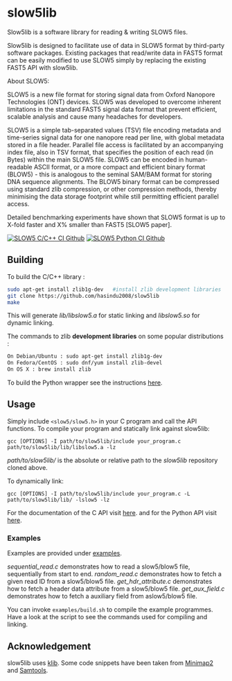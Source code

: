 # slow5lib

Slow5lib is a software library for reading & writing SLOW5 files.

Slow5lib is designed to facilitate use of data in SLOW5 format by third-party software packages. Existing packages that read/write data in FAST5 format can be easily modified to use SLOW5 simply by replacing the existing FAST5 API with slow5lib.

About SLOW5:

SLOW5 is a new file format for storing signal data from Oxford Nanopore Technologies (ONT) devices. SLOW5 was developed to overcome inherent limitations in the standard FAST5 signal data format that prevent efficient, scalable analysis and cause many headaches for developers.

SLOW5 is a simple tab-separated values (TSV) file encoding metadata and time-series signal data for one nanopore read per line, with global metadata stored in a file header. Parallel file access is facilitated by an accompanying index file, also in TSV format, that specifies the position of each read (in Bytes) within the main SLOW5 file. SLOW5 can be encoded in human-readable ASCII format, or a more compact and efficient binary format (BLOW5) - this is analogous to the seminal SAM/BAM format for storing DNA sequence alignments. The BLOW5 binary format can be compressed using standard zlib compression, or other compression methods, thereby minimising the data storage footprint while still permitting efficient parallel access.

Detailed benchmarking experiments have shown that SLOW5 format is up to X-fold faster and X% smaller than FAST5 [SLOW5 paper].

<todo>

[![SLOW5 C/C++ CI Github](https://github.com/hasindu2008/slow5lib/actions/workflows/c-cpp.yml/badge.svg)](https://github.com/hasindu2008/slow5lib/actions/workflows/c-cpp.yml)
[![SLOW5 Python CI Github](https://github.com/hasindu2008/slow5lib/actions/workflows/python.yml/badge.svg)](https://github.com/hasindu2008/slow5lib/actions/workflows/python.yml)

## Building

To build the C/C++ library :

```sh
sudo apt-get install zlib1g-dev   #install zlib development libraries
git clone https://github.com/hasindu2008/slow5lib
make
```

This will generate *lib/libslow5.a* for static linking and *libslow5.so* for dynamic linking.

The commands to zlib __development libraries__ on some popular distributions :
```sh
On Debian/Ubuntu : sudo apt-get install zlib1g-dev
On Fedora/CentOS : sudo dnf/yum install zlib-devel
On OS X : brew install zlib
```

To build the Python wrapper see the instructions [here](https://hasindu2008.github.io/slow5lib/pyslow5_api/pyslow5.html).

## Usage

Simply include `<slow5/slow5.h>` in your C program and call the API functions. To compile your program and statically link against slow5lib:

```
gcc [OPTIONS] -I path/to/slow5lib/include your_program.c path/to/slow5lib/lib/libslow5.a -lz
```
*path/to/slow5lib/* is the absolute or relative path to the *slow5lib* repository cloned above.


To dynamically link:
```
gcc [OPTIONS] -I path/to/slow5lib/include your_program.c -L path/to/slow5lib/lib/ -lslow5 -lz
```

For the documentation of the C API visit [here](https://hasindu2008.github.io/slow5lib/slow5_api/slow5.html). and for the Python API visit [here](https://hasindu2008.github.io/slow5lib/pyslow5_api/pyslow5.html).


### Examples

Examples are provided under [examples](https://github.com/hasindu2008/slow5lib/tree/master/examples).

*sequential_read.c* demonstrates how to read a slow5/blow5 file, sequentially from start to end.
*random_read.c* demonstrates how to fetch a given read ID from a slow5/blow5 file.
*get_hdr_attribute.c* demonstrates how to fetch a header data attribute from a slow5/blow5 file.
*get_aux_field.c* demonstrates how to fetch a auxiliary field from aslow5/blow5 file.

You can invoke `examples/build.sh` to compile the example programmes. Have a look at the script to see the commands used for compiling and linking.



## Acknowledgement
slow5lib uses [klib](https://github.com/attractivechaos/klib). Some code snippets have been taken from [Minimap2](https://github.com/lh3/minimap2) and [Samtools](http://samtools.sourceforge.net/).
